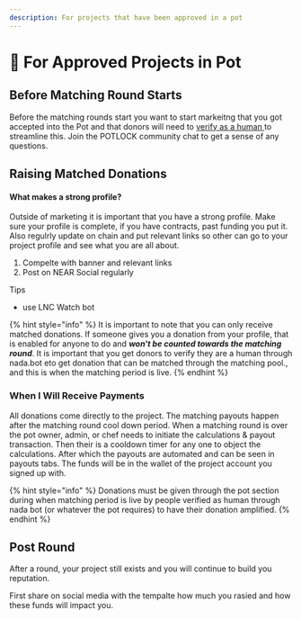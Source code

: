 ```yaml
---
description: For projects that have been approved in a pot
---
```


# 📣 For Approved Projects in Pot

## Before Matching Round Starts

Before the matching rounds start you want to start markeitng that you got accepted into the Pot and that donors will need to [verify as a human ](donors/verify-as-human.md)to streamline this. Join the POTLOCK community chat to get a sense of any questions.&#x20;

## Raising Matched Donations

#### What makes a strong profile?

Outside of marketing it is important that you have a strong profile. Make sure your profile is complete, if you have contracts, past funding you put it. Also regulrly update on chain and put relevant links so other can go to your project profile and see what you are all about.&#x20;

1. Compelte with banner and relevant links
2. Post on NEAR Social regularly&#x20;

Tips

* use LNC Watch bot&#x20;

{% hint style="info" %}
It is important to note that you can only receive matched donations. If someone gives you a donation from your profile, that is enabled for anyone to do and _**won't be counted towards the matching round**_. It is important that you get donors to verify they are a human through nada.bot eto get donation that can be matched through the matching pool., and this is when the matching period is live. &#x20;
{% endhint %}

### When I Will Receive Payments

All donations come directly to the project. The matching payouts happen after the matching round cool down period. When a matching round is over the pot owner, admin, or chef needs to initiate the calculations & payout transaction. Then their is a cooldown timer for any one to object the calculations. After which the payouts are automated and can be seen in payouts tabs. The funds will be in the wallet of the project account you signed up with.

{% hint style="info" %}
Donations must be given through the pot section during when matching period is live by people verified as human through nada bot (or whatever the pot requires) to have their donation amplified.
{% endhint %}

## Post Round

After a round, your project still exists and you will continue to build you reputation.

First share on social media with the tempalte how much you rasied and how these funds will impact you.

